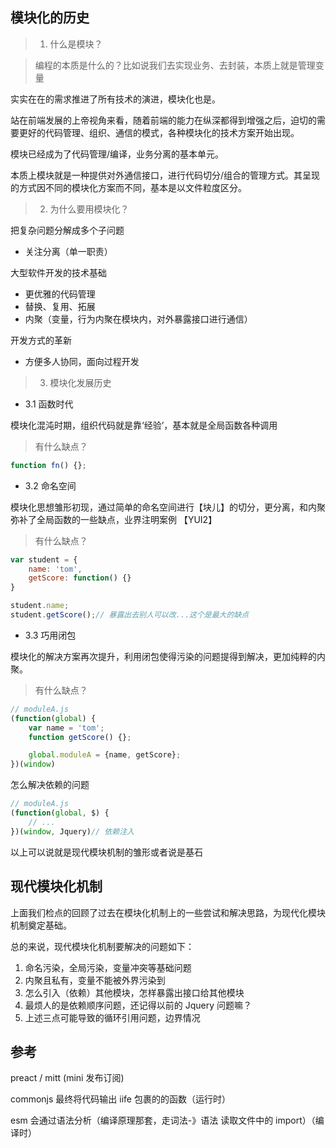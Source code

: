## 模块化的历史

> 1. 什么是模块？

> 编程的本质是什么的？比如说我们去实现业务、去封装，本质上就是管理变量

实实在在的需求推进了所有技术的演进，模块化也是。

站在前端发展的上帝视角来看，随着前端的能力在纵深都得到增强之后，迫切的需要更好的代码管理、组织、通信的模式，各种模块化的技术方案开始出现。

模块已经成为了代码管理/编译，业务分离的基本单元。

本质上模块就是一种提供对外通信接口，进行代码切分/组合的管理方式。其呈现的方式因不同的模块化方案而不同，基本是以文件粒度区分。


> 2. 为什么要用模块化？

把复杂问题分解成多个子问题
- 关注分离（单一职责）

大型软件开发的技术基础
- 更优雅的代码管理
- 替换、复用、拓展
- 内聚（变量，行为内聚在模块内，对外暴露接口进行通信）

开发方式的革新
- 方便多人协同，面向过程开发


> 3. 模块化发展历史

- 3.1 函数时代

模块化混沌时期，组织代码就是靠‘经验’，基本就是全局函数各种调用

> 有什么缺点？

```js
function fn() {};
```


- 3.2 命名空间

模块化思想雏形初现，通过简单的命名空间进行【块儿】的切分，更分离，和内聚弥补了全局函数的一些缺点，业界注明案例 【YUI2】

> 有什么缺点？

```js
var student = {
    name: 'tom',
    getScore: function() {}
}

student.name;
student.getScore();// 暴露出去别人可以改...这个是最大的缺点
```

- 3.3 巧用闭包
  
模块化的解决方案再次提升，利用闭包使得污染的问题提得到解决，更加纯粹的内聚。

> 有什么缺点？

```js
// moduleA.js
(function(global) {
    var name = 'tom';
    function getScore() {};

    global.moduleA = {name, getScore};
})(window)
```

怎么解决依赖的问题

```js
// moduleA.js
(function(global, $) {
    // ...
})(window, Jquery)// 依赖注入
```

以上可以说就是现代模块机制的雏形或者说是基石

## 现代模块化机制

上面我们检点的回顾了过去在模块化机制上的一些尝试和解决思路，为现代化模块机制奠定基础。

总的来说，现代模块化机制要解决的问题如下：
1. 命名污染，全局污染，变量冲突等基础问题
2. 内聚且私有，变量不能被外界污染到
3. 怎么引入（依赖）其他模块，怎样暴露出接口给其他模块
4. 最烦人的是依赖顺序问题，还记得以前的 Jquery 问题嘛？
5. 上述三点可能导致的循环引用问题，边界情况
   

## 参考

preact / mitt (mini 发布订阅)


commonjs 最终将代码输出 iife 包裹的的函数（运行时）

esm 会通过语法分析（编译原理那套，走词法-》语法 读取文件中的 import）（编译时）